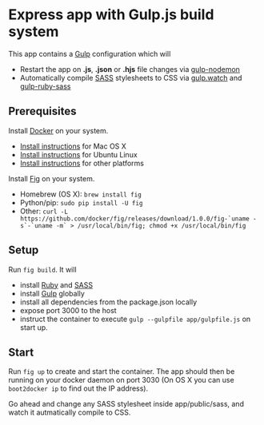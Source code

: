 # Express app with Gulp.js build system

This app contains a [Gulp](http://gulpjs.com/) configuration which will

* Restart the app on **.js**, **.json** or **.hjs** file changes via [gulp-nodemon](https://github.com/JacksonGariety/gulp-nodemon)
* Automatically compile [SASS](http://sass-lang.com/) stylesheets to CSS via [gulp.watch](https://github.com/gulpjs/gulp/blob/master/docs/API.md#gulpwatchglob--opts-tasks-or-gulpwatchglob--opts-cb) and [gulp-ruby-sass](https://github.com/sindresorhus/gulp-ruby-sass)

## Prerequisites

Install [Docker](https://www.docker.com/) on your system.

* [Install instructions](https://docs.docker.com/installation/mac/) for Mac OS X
* [Install instructions](https://docs.docker.com/installation/ubuntulinux/) for Ubuntu Linux
* [Install instructions](https://docs.docker.com/installation/) for other platforms

Install [Fig](http://fig.sh) on your system.

* Homebrew (OS X): `brew install fig`
* Python/pip: `sudo pip install -U fig`
* Other: ``curl -L https://github.com/docker/fig/releases/download/1.0.0/fig-`uname -s`-`uname -m` > /usr/local/bin/fig; chmod +x /usr/local/bin/fig``

## Setup

Run `fig build`. It will

* install [Ruby](https://www.ruby-lang.org) and [SASS](https://rubygems.org/gems/sass)
* install [Gulp](http://gulpjs.com/) globally
* install all dependencies from the package.json locally
* expose port 3000 to the host
* instruct the container to execute `gulp --gulpfile app/gulpfile.js` on start up.

## Start

Run `fig up` to create and start the container. The app should then be running on your docker daemon on port 3030 (On OS X you can use `boot2docker ip` to find out the IP address).

Go ahead and change any SASS stylesheet inside app/public/sass, and watch it autmatically compile to CSS.
